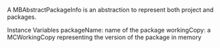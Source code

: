 A MBAbstractPackageInfo is an abstraction to represent both project and packages.

Instance Variables
	packageName:		name of the package
	workingCopy:		a MCWorkingCopy representing the version of the package in memory
